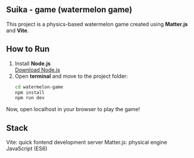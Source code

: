 ## Suika - game (watermelon game)
This project is a physics-based watermelon game created using **Matter.js** and **Vite**.

## How to Run
1. Install **Node.js**  
   [Download Node.js](https://nodejs.org/)
2. Open **terminal** and move to the project folder:
   ```sh
   cd watermelon-game   
   npm install
   npm run dev
Now, open localhost in your browser to play the game! 

## Stack 
Vite: quick fontend development server 
Matter.js: physical engine
JavaScript (ES6)

